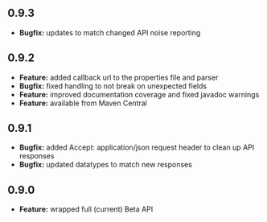 ## 0.9.3
*	**Bugfix:** updates to match changed API noise reporting

## 0.9.2
*	**Feature:** added callback url to the properties file and parser
*	**Bugfix:** fixed handling to not break on unexpected fields
*	**Feature:** improved documentation coverage and fixed javadoc warnings
*	**Feature:** available from Maven Central

## 0.9.1
*	**Bugfix:** added Accept: application/json request header to clean up API responses
*	**Bugfix:** updated datatypes to match new responses

## 0.9.0
*	**Feature:** wrapped full (current) Beta API
